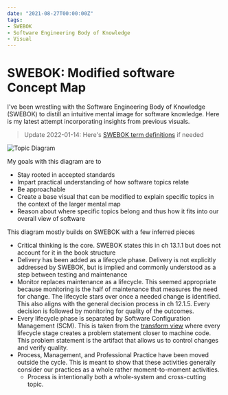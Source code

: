 ```yaml
---
date: "2021-08-27T00:00:00Z"
tags:
- SWEBOK
- Software Engineering Body of Knowledge
- Visual
---
```


# SWEBOK: Modified software Concept Map

I've been wrestling with the Software Engineering Body of Knowledge (SWEBOK) to distill an intuitive mental image for software knowledge.
Here is my latest attempt incorporating insights from previous visuals.

> Update 2022-01-14: Here's [SWEBOK term definitions](../_posts/2022-01-14-SWEBOK-term-definitions.md) if needed

![Topic Diagram](../post-media/SWEBOK/topic-hierarchy-slim-cycle-separate-process.drawio.svg)

My goals with this diagram are to
- Stay rooted in accepted standards
- Impart practical understanding of how software topics relate
- Be approachable
- Create a base visual that can be modified to explain specific topics in the context of the larger mental map
- Reason about where specific topics belong and thus how it fits into our overall view of software

This diagram mostly builds on SWEBOK with a few inferred pieces 
- Critical thinking is the core. SWEBOK states this in ch 13.1.1 but does not account for it in the book structure
- Delivery has been added as a lifecycle phase. Delivery is not explicitly addressed by SWEBOK, but is implied and commonly understood as a step between testing and maintenance
- Monitor replaces maintenance as a lifecycle. This seemed appropriate because monitoring is the half of maintenance that measures the need for change. The lifecycle stars over once a needed change is identified. This also aligns with the general decision process in ch 12.1.5. Every decision is followed by monitoring for quality of the outcomes.
- Every lifecycle phase is separated by Software Configuration Management (SCM). This is taken from the [transform view](./2021-07-20-SWEBOK-transform-SCM.md) where every lifecycle stage creates a problem statement closer to machine code. This problem statement is the artifact that allows us to control changes and verify quality.
- Process, Management, and Professional Practice have been moved outside the cycle. This is meant to show that these activities generally consider our practices as a whole rather moment-to-moment activities.
  - Process is intentionally both a whole-system and cross-cutting topic. 
